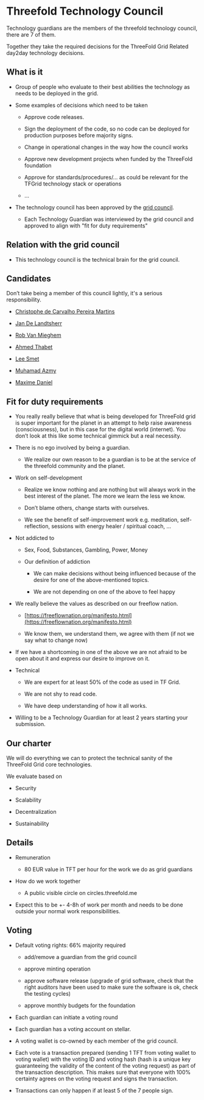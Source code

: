 # Threefold Technology Council

Technology guardians are the members of the threefold technology council, there are 7 of them.

Together they take the required decisions for the ThreeFold Grid Related day2day technology decisions.

## What is it

* Group of people who evaluate to their best abilities the technology as needs to be deployed in the grid.

* Some examples of decisions which need to be taken

    * Approve code releases.

    * Sign the deployment of the code, so no code can be deployed for production purposes before majority signs.

    * Change in operational changes in the way how the council works

    * Approve new development projects when funded by the ThreeFold foundation

    * Approve for standards/procedures/… as could be relevant for the TFGrid technology stack or operations

    * ...

* The technology council has been approved by the [grid council](https://docs.google.com/document/d/14wRroPcgRBFhmwP_93CMJUK0dYv2UqEOHpZKjeqYeDE/edit#).

    * Each Technology Guardian was interviewed by the grid council and approved to align with "fit for duty requirements"

## Relation with the grid council

* This technology council is the technical brain for the grid council.

## Candidates

Don’t take being a member of this council lightly, it's a serious responsibility.

* [Christophe de Carvalho Pereira Martins](christophe_dcmp.md)

* [Jan De Landtsherr](jan_de_landtsheer.md)

* [Rob Van Mieghem](rob_van_mieghem.md)

* [Ahmed Thabet](ahmed_thabet.md)

* [Lee Smet](lee_smet.md)

* [Muhamad Azmy](muhamad_azmy.md)

* [Maxime Daniel](maxime_daniel.md)



## Fit for duty requirements

* You really really believe that what is being developed for ThreeFold grid is super important for the planet in an attempt to help raise awareness (consciousness), but in this case for the digital world (internet). You don’t look at this like some technical gimmick but a real necessity.

* There is no ego involved by being a guardian.

    * We realize our own reason to be a guardian is to be at the service of the threefold community and the planet.

* Work on self-development

    * Realize we know nothing and are nothing but will always work in the best interest of the planet. The more we learn the less we know.

    * Don’t blame others, change starts with ourselves.

    * We see the benefit of self-improvement work e.g. meditation, self-reflection, sessions with energy healer / spiritual coach, …

* Not addicted to

    * Sex, Food, Substances, Gambling, Power, Money

    * Our definition of addiction

        * We can make decisions without being influenced because of the desire for one of the above-mentioned topics.

        * We are not depending on one of the above to feel happy

* We really believe the values as described on our freeflow nation.

    * [https://freeflownation.org/manifesto.html](https://freeflownation.org/manifesto.html)

    * We know them, we understand them, we agree with them
(if not we say what to change now)

* If we have a shortcoming in one of the above we are not afraid to be open about it and express our desire to improve on it.

* Technical

    * We are expert for at least 50% of the code as used in TF Grid.

    * We are not shy to read code.

    * We have deep understanding of how it all works.

* Willing to be a Technology Guardian for at least 2 years starting your submission.

## Our charter

We will do everything we can to protect the technical sanity of the ThreeFold Grid core technologies.

We evaluate based on

* Security

* Scalability

* Decentralization

* Sustainability

## Details

* Remuneration

    * 80 EUR value in TFT per hour for the work we do as grid guardians

* How do we work together

    * A public visible circle on circles.threefold.me

* Expect this to be +- 4-8h of work per month and needs to be done outside your normal work responsibilities.

## Voting

* Default voting rights: 66% majority required

    * add/remove a guardian from the grid council

    * approve minting operation

    * approve software release (upgrade of grid software, check that the right auditors have been used to make sure the software is ok, check the testing cycles)

    * approve monthly budgets for the foundation

* Each guardian can initiate a voting round

* Each guardian has a voting account on stellar.

* A voting wallet is co-owned by each member of the grid council.

* Each vote is a transaction prepared (sending 1 TFT from voting wallet to voting wallet) with the voting ID and voting hash (hash is a unique key guaranteeing the validity of the content of the voting request) as part of the transaction description. This makes sure that everyone with 100% certainty agrees on the voting request and signs the transaction.

* Transactions can only happen if at least 5 of the 7 people sign.
